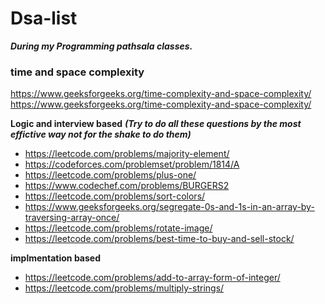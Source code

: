 # Dsa-list
***During my Programming pathsala classes.***
### time and space complexity 
https://www.geeksforgeeks.org/time-complexity-and-space-complexity/
https://www.geeksforgeeks.org/time-complexity-and-space-complexity/

**Logic and interview based**
***(Try to do all these questions by the most effictive way not for the shake to do them)***
- https://leetcode.com/problems/majority-element/
- https://codeforces.com/problemset/problem/1814/A
- https://leetcode.com/problems/plus-one/
- https://www.codechef.com/problems/BURGERS2
- https://leetcode.com/problems/sort-colors/
- https://www.geeksforgeeks.org/segregate-0s-and-1s-in-an-array-by-traversing-array-once/
- https://leetcode.com/problems/rotate-image/
- https://leetcode.com/problems/best-time-to-buy-and-sell-stock/

**implmentation based**
- https://leetcode.com/problems/add-to-array-form-of-integer/
- https://leetcode.com/problems/multiply-strings/

